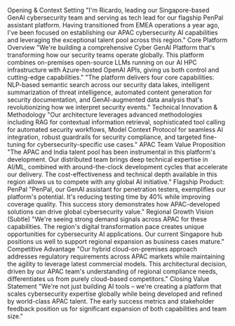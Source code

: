 
Opening & Context Setting
"I'm Ricardo, leading our Singapore-based GenAI cybersecurity team and serving as tech lead for our flagship PenPal assistant platform. Having transitioned from EMEA operations a year ago, I've been focused on establishing our APAC cybersecurity AI capabilities and leveraging the exceptional talent pool across this region."
Core Platform Overview
"We're building a comprehensive Cyber GenAI Platform that's transforming how our security teams operate globally. This platform combines on-premises open-source LLMs running on our AI HPC infrastructure with Azure-hosted OpenAI APIs, giving us both control and cutting-edge capabilities."
"The platform delivers four core capabilities: NLP-based semantic search across our security data lakes, intelligent summarization of threat intelligence, automated content generation for security documentation, and GenAI-augmented data analysis that's revolutionizing how we interpret security events."
Technical Innovation & Methodology
"Our architecture leverages advanced methodologies including RAG for contextual information retrieval, sophisticated tool calling for automated security workflows, Model Context Protocol for seamless AI integration, robust guardrails for security compliance, and targeted fine-tuning for cybersecurity-specific use cases."
APAC Team Value Proposition
"The APAC and India talent pool has been instrumental in this platform's development. Our distributed team brings deep technical expertise in AI/ML, combined with around-the-clock development cycles that accelerate our delivery. The cost-effectiveness and technical depth available in this region allows us to compete with any global AI initiative."
Flagship Product: PenPal
"PenPal, our GenAI assistant for penetration testers, exemplifies our platform's potential. It's reducing testing time by 40% while improving coverage quality. This success story demonstrates how APAC-developed solutions can drive global cybersecurity value."
Regional Growth Vision (Subtle)
"We're seeing strong demand signals across APAC for these capabilities. The region's digital transformation pace creates unique opportunities for cybersecurity AI applications. Our current Singapore hub positions us well to support regional expansion as business cases mature."
Competitive Advantage
"Our hybrid cloud-on-premises approach addresses regulatory requirements across APAC markets while maintaining the agility to leverage latest commercial models. This architectural decision, driven by our APAC team's understanding of regional compliance needs, differentiates us from purely cloud-based competitors."
Closing Value Statement
"We're not just building AI tools – we're creating a platform that scales cybersecurity expertise globally while being developed and refined by world-class APAC talent. The early success metrics and stakeholder feedback position us for significant expansion of both capabilities and team size."
